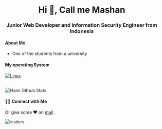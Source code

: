 ### <h1 align="center">Hi 👋, Call me Mashan</h1>
<h3 align="center">Junior Web Developer and Information Security Engineer from Indonesia</h3>

<h4> About Me </h4>

- One of the students from a university
<!--
<h4> Hobby </h4>

- Fishing
- Reading
- Travelling
-->
<!--
<h4 align="left">Tools and Languages :</h4>

<p align="left"> 
   <a href="https://www.w3.org/html/" target="_blank"> 
    <img src="https://raw.githubusercontent.com/devicons/devicon/master/icons/html5/html5-original-wordmark.svg" alt="html5" width="40" height="40"/> </a>
   <a href="https://www.w3schools.com/css/" target="_blank"> 
    <img src="https://raw.githubusercontent.com/devicons/devicon/master/icons/css3/css3-original-wordmark.svg" alt="css3" width="40" height="40"/> </a>
  <a href="https://developer.mozilla.org/en-US/docs/Web/JavaScript" target="_blank"> 
    <img src="https://raw.githubusercontent.com/devicons/devicon/master/icons/javascript/javascript-original.svg" alt="javascript" width="30" height="30"/> </a>
  <a href="https://www.w3schools.com/cpp/" target="_blank"> 
    <img src="https://raw.githubusercontent.com/devicons/devicon/master/icons/cplusplus/cplusplus-original.svg" alt="cplusplus" width="30" height="30"/> </a>
  <a href="https://www.python.org" target="_blank"> 
    <img src="https://raw.githubusercontent.com/devicons/devicon/master/icons/python/python-original.svg" alt="python" width="30" height="30"/> </a>
  <a href="https://www.mysql.com/" target="_blank"> 
    <img src="https://raw.githubusercontent.com/devicons/devicon/master/icons/mysql/mysql-original-wordmark.svg" alt="mysql" width="30" height="30"/> </a>
  <a href="https://git-scm.com/" target="_blank"> 
    <img src="https://www.vectorlogo.zone/logos/git-scm/git-scm-icon.svg" alt="git" width="30" height="30"/> </a>
  <a href="https://www.gnu.org/software/bash/" target="_blank"> 
    <img src="https://www.vectorlogo.zone/logos/gnu_bash/gnu_bash-icon.svg" alt="bash" width="30" height="30"/> </a> 
  </a> <a href="https://www.linux.org/" target="_blank"> 
    <img src="https://raw.githubusercontent.com/devicons/devicon/master/icons/linux/linux-original.svg" alt="linux" width="30" height="30"/> </a> 
</p>
-->


<h4> My operating System </h4>

[![Linux](https://svgshare.com/i/Zhy.svg)](https://svgshare.com/i/Zhy.svg)

<br>
<img align="center" src="https://github-readme-stats.vercel.app/api?username=x4nbu&include_all_commits=true&count_private=true&show_icons=true&line_height=20&&theme=midnight-blue" alt="Hann Github Stats">

<h4> 🤝🏻 Connect with Me </h4>

<!-- <a href="https://www.linkedin.com/in/mashan-id" target="_blank"><img src="https://img.shields.io/badge/LinkedIn-%230077B5.svg?&style=flat-square& logo=linkedin&logoColor=white" alt="LinkedIn"></a>
<a href="https://www.instagram.com/_mashanid" target="_blank"><img src="https://img.shields.io/badge/Instagram-%23E4405F.svg?&style=flat-square&logo=instagram&logoColor=white" alt="Instagram"></a> -->

Or give some ♥ on [mail](mailto:txt4nbu@proton.me) .


![visitors](https://visitor-badge.glitch.me/badge?page_id=x4nbu/x4nbu)

<!--
**mashan-lomastxt/mashan-lomastxt** is a ✨ _special_ ✨ repository because its `README.md` (this file) appears on your GitHub profile.

Here are some ideas to get you started:

- 🔭 I’m currently working on ...
- 🌱 I’m currently learning ...
- 👯 I’m looking to collaborate on ...
- 🤔 I’m looking for help with ...
- 💬 Ask me about ...
- 📫 How to reach me: ...
- 😄 Pronouns: ...
- ⚡ Fun fact: ...
-->


